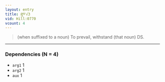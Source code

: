 ```yaml
---
layout: entry
title: ཐུབ་√3
vid: Hill:0770
vcount: 4
---
```

> (when suffixed to a noun) To prevail, withstand (that noun) DS\.


---

### Dependencies (N = 4)
* `arg1` 1
* `arg2` 1
* `aux` 1
